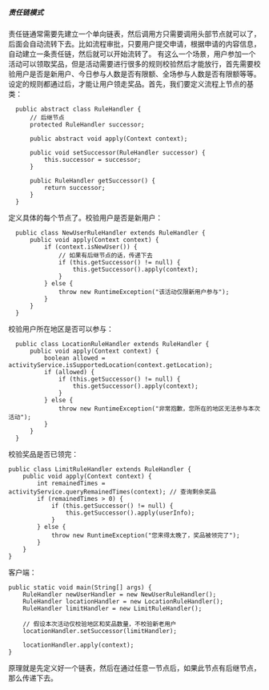##### 责任链模式
责任链通常需要先建立一个单向链表，然后调用方只需要调用头部节点就可以了，后面会自动流转下去。比如流程审批，只要用户提交申请，根据申请的内容信息，自动建立一条责任链，然后就可以开始流转了。
有这么一个场景，用户参加一个活动可以领取奖品，但是活动需要进行很多的规则校验然后才能放行，首先需要校验用户是否是新用户、今日参与人数是否有限额、全场参与人数是否有限额等等。设定的规则都通过后，才能让用户领走奖品。首先，我们要定义流程上节点的基类：

      public abstract class RuleHandler {
          // 后继节点
          protected RuleHandler successor;

          public abstract void apply(Context context);

          public void setSuccessor(RuleHandler successor) {
              this.successor = successor;
          }

          public RuleHandler getSuccessor() {
              return successor;
          }
      }
定义具体的每个节点了。校验用户是否是新用户：

      public class NewUserRuleHandler extends RuleHandler {
          public void apply(Context context) {
              if (context.isNewUser()) {
                  // 如果有后继节点的话，传递下去
                  if (this.getSuccessor() != null) {
                      this.getSuccessor().apply(context);
                  }
              } else {
                  throw new RuntimeException("该活动仅限新用户参与");
              }
          }
      }
校验用户所在地区是否可以参与：

      public class LocationRuleHandler extends RuleHandler {
          public void apply(Context context) {
              boolean allowed = activityService.isSupportedLocation(context.getLocation);
              if (allowed) {
                  if (this.getSuccessor() != null) {
                      this.getSuccessor().apply(context);
                  }
              } else {
                  throw new RuntimeException("非常抱歉，您所在的地区无法参与本次活动");
              }
          }
      }
校验奖品是否已领完：

    public class LimitRuleHandler extends RuleHandler {
        public void apply(Context context) {
            int remainedTimes = activityService.queryRemainedTimes(context); // 查询剩余奖品
            if (remainedTimes > 0) {
                if (this.getSuccessor() != null) {
                    this.getSuccessor().apply(userInfo);
                }
            } else {
                throw new RuntimeException("您来得太晚了，奖品被领完了");
            }
        }
    }
客户端：

    public static void main(String[] args) {
        RuleHandler newUserHandler = new NewUserRuleHandler();
        RuleHandler locationHandler = new LocationRuleHandler();
        RuleHandler limitHandler = new LimitRuleHandler();

        // 假设本次活动仅校验地区和奖品数量，不校验新老用户
        locationHandler.setSuccessor(limitHandler);

        locationHandler.apply(context);
    }
原理就是先定义好一个链表，然后在通过任意一节点后，如果此节点有后继节点，那么传递下去。
